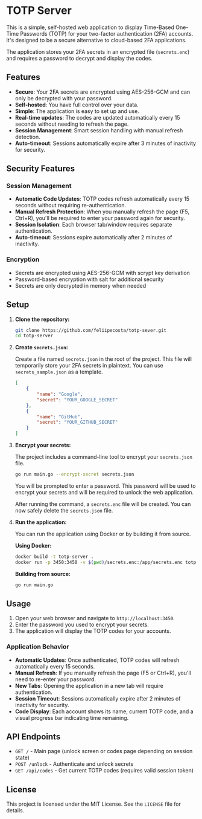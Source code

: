 # TOTP Server

This is a simple, self-hosted web application to display Time-Based One-Time Passwords (TOTP) for your two-factor authentication (2FA) accounts. It's designed to be a secure alternative to cloud-based 2FA applications.

The application stores your 2FA secrets in an encrypted file (`secrets.enc`) and requires a password to decrypt and display the codes.

## Features

-   **Secure**: Your 2FA secrets are encrypted using AES-256-GCM and can only be decrypted with your password.
-   **Self-hosted**: You have full control over your data.
-   **Simple**: The application is easy to set up and use.
-   **Real-time updates**: The codes are updated automatically every 15 seconds without needing to refresh the page.
-   **Session Management**: Smart session handling with manual refresh detection.
-   **Auto-timeout**: Sessions automatically expire after 3 minutes of inactivity for security.

## Security Features

### Session Management
- **Automatic Code Updates**: TOTP codes refresh automatically every 15 seconds without requiring re-authentication.
- **Manual Refresh Protection**: When you manually refresh the page (F5, Ctrl+R), you'll be required to enter your password again for security.
- **Session Isolation**: Each browser tab/window requires separate authentication.
- **Auto-timeout**: Sessions expire automatically after 2 minutes of inactivity.

### Encryption
- Secrets are encrypted using AES-256-GCM with scrypt key derivation
- Password-based encryption with salt for additional security
- Secrets are only decrypted in memory when needed

## Setup

1.  **Clone the repository:**

    ```bash
    git clone https://github.com/feliipecosta/totp-sever.git
    cd totp-server
    ```

2.  **Create `secrets.json`:**

    Create a file named `secrets.json` in the root of the project. This file will temporarily store your 2FA secrets in plaintext. You can use `secrets_sample.json` as a template.

    ```json
    [
        {
            "name": "Google",
            "secret": "YOUR_GOOGLE_SECRET"
        },
        {
            "name": "GitHub",
            "secret": "YOUR_GITHUB_SECRET"
        }
    ]
    ```

3.  **Encrypt your secrets:**

    The project includes a command-line tool to encrypt your `secrets.json` file.

    ```bash
    go run main.go --encrypt-secret secrets.json
    ```

    You will be prompted to enter a password. This password will be used to encrypt your secrets and will be required to unlock the web application.

    After running the command, a `secrets.enc` file will be created. You can now safely delete the `secrets.json` file.

4.  **Run the application:**

    You can run the application using Docker or by building it from source.

    **Using Docker:**

    ```bash
    docker build -t totp-server .
    docker run -p 3450:3450 -v $(pwd)/secrets.enc:/app/secrets.enc totp-server
    ```

    **Building from source:**

    ```bash
    go run main.go
    ```

## Usage

1.  Open your web browser and navigate to `http://localhost:3450`.
2.  Enter the password you used to encrypt your secrets.
3.  The application will display the TOTP codes for your accounts.

### Application Behavior

- **Automatic Updates**: Once authenticated, TOTP codes will refresh automatically every 15 seconds.
- **Manual Refresh**: If you manually refresh the page (F5 or Ctrl+R), you'll need to re-enter your password.
- **New Tabs**: Opening the application in a new tab will require authentication.
- **Session Timeout**: Sessions automatically expire after 2 minutes of inactivity for security.
- **Code Display**: Each account shows its name, current TOTP code, and a visual progress bar indicating time remaining.

## API Endpoints

- `GET /` - Main page (unlock screen or codes page depending on session state)
- `POST /unlock` - Authenticate and unlock secrets
- `GET /api/codes` - Get current TOTP codes (requires valid session token)

## License

This project is licensed under the MIT License. See the `LICENSE` file for details.
